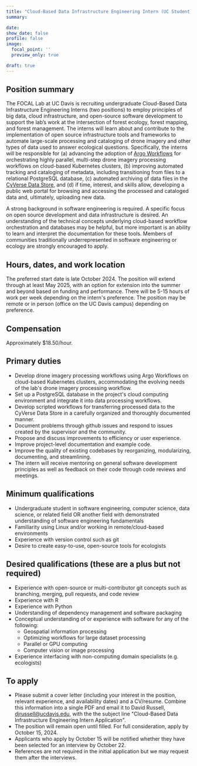 ```yaml
---
title: "Cloud-Based Data Infrastructure Engineering Intern (UC Student)"
summary: 

date:
show_date: false
profile: false
image:
  focal_point: ''
  preview_only: true

draft: true
---
```



## Position summary
The FOCAL Lab at UC Davis is recruiting undergraduate Cloud-Based Data Infrastructure Engineering Interns (two positions) to employ principles of big data, cloud infrastructure, and open-source software development to support the lab’s work at the intersection of forest ecology, forest mapping, and forest management. The interns will learn about and contribute to the implementation of open source infrastructure tools and frameworks to automate large-scale processing and cataloging of drone imagery and other types of data used to answer ecological questions. Specifically, the interns will be responsible for (a) advancing the adoption of [Argo Workflows](https://argoproj.github.io/workflows/) for orchestrating highly parallel, multi-step drone imagery processing workflows on cloud-based Kubernetes clusters, (b) improving automated tracking and cataloging of metadata, including transitioning from files to a relational PostgreSQL database, (c) automated archiving of data files in the [CyVerse Data Store](https://cyverse.org/data-store), and (d) if time, interest, and skills allow, developing a public web portal for browsing and accessing the processed and cataloged data and, ultimately, uploading new data.

A strong background in software engineering is required. A specific focus on open source development and data infrastructure is desired. An understanding of the technical concepts underlying cloud-based workflow orchestration and databases may be helpful, but more important is an ability to learn and interpret the documentation for these tools. Members of communities traditionally underrepresented in software engineering or ecology are strongly encouraged to apply.

## Hours, dates, and work location
The preferred start date is late October 2024. The position will extend through at least May 2025, with an option for extension into the summer and beyond based on funding and performance. There will be 5-15 hours of work per week depending on the intern's preference. The position may be remote or in person (office on the UC Davis campus) depending on preference.

## Compensation
Approximately $18.50/hour.

## Primary duties
* Develop drone imagery processing workflows using Argo Workflows on cloud-based Kubernetes clusters, accommodating the evolving needs of the lab's drone imagery processing workflow.
* Set up a PostgreSQL database in the project's cloud computing environment and integrate it into data processing workflows.
* Develop scripted workflows for transferring processed data to the CyVerse Data Store in a carefully organized and thoroughly documented manner.
* Document problems through github issues and respond to issues created by the supervisor and the community.
* Propose and discuss improvements to efficiency or user experience.
* Improve project-level documentation and example code.
* Improve the quality of existing codebases by reorganizing, modularizing, documenting, and streamlining.
* The intern will receive mentoring on general software development principles as well as feedback on their code through code reviews and meetings.

## Minimum qualifications
* Undergraduate student in software engineering, computer science, data science, or related field OR another field with demonstrated understanding of software engineering fundamentals
* Familiarity using Linux and/or working in remote/cloud-based environments
* Experience with version control such as git
* Desire to create easy-to-use, open-source tools for ecologists

## Desired qualifications (these are a plus but not required)
* Experience with open-source or multi-contributor git concepts such as branching, merging, pull requests, and code review
* Experience with R
* Experience with Python
* Understanding of dependency management and software packaging
* Conceptual understanding of or experience with software for any of the following:
  * Geospatial information processing
  * Optimizing workflows for large dataset processing
  * Parallel or GPU computing
  * Computer vision or image processing
* Experience interfacing with non-computing domain specialists (e.g. ecologists)

## To apply
* Please submit a cover letter (including your interest in the position, relevant experience, and availability dates) and a CV/resume. Combine this information into a single PDF and email it to David Russell, [djrussell@ucdavis.edu](mailto:djrussell@ucdavis.edu), with the the subject line "Cloud-Based Data Infrastructure Engineering Intern Application".
* The position will remain open until filled. For full consideration, apply by October 15, 2024.
* Applicants who apply by October 15 will be notified whether they have been selected for an interview by October 22.
* References are not required in the initial application but we may request them after the interviews.
